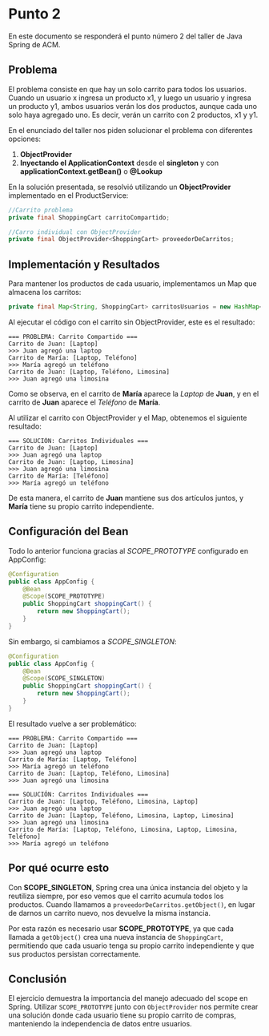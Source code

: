# Punto 2
En este documento se responderá el punto número 2 del taller de Java Spring de ACM.

## Problema
El problema consiste en que hay un solo carrito para todos los usuarios. Cuando un usuario x ingresa un producto x1, y luego un usuario y ingresa un producto y1, ambos usuarios verán los dos productos, aunque cada uno solo haya agregado uno. Es decir, verán un carrito con 2 productos, x1 y y1.

En el enunciado del taller nos piden solucionar el problema con diferentes opciones:
1. **ObjectProvider**
2. **Inyectando el ApplicationContext** desde el **singleton** y con **applicationContext.getBean()** o **@Lookup**

En la solución presentada, se resolvió utilizando un **ObjectProvider** implementado en el ProductService:

```java
//Carrito problema
private final ShoppingCart carritoCompartido;    

//Carro individual con ObjectProvider
private final ObjectProvider<ShoppingCart> proveedorDeCarritos;
```

## Implementación y Resultados
Para mantener los productos de cada usuario, implementamos un Map que almacena los carritos:

```java
private final Map<String, ShoppingCart> carritosUsuarios = new HashMap<>();
```

Al ejecutar el código con el carrito sin ObjectProvider, este es el resultado:

```shell
=== PROBLEMA: Carrito Compartido ===
Carrito de Juan: [Laptop]
>>> Juan agregó una laptop
Carrito de María: [Laptop, Teléfono]
>>> María agregó un teléfono
Carrito de Juan: [Laptop, Teléfono, Limosina]
>>> Juan agregó una limosina
```

Como se observa, en el carrito de __María__ aparece la _Laptop_ de __Juan__, y en el carrito de __Juan__ aparece el _Teléfono_ de __María__.

Al utilizar el carrito con ObjectProvider y el Map, obtenemos el siguiente resultado:

```shell
=== SOLUCIÓN: Carritos Individuales ===
Carrito de Juan: [Laptop]
>>> Juan agregó una laptop
Carrito de Juan: [Laptop, Limosina]
>>> Juan agregó una limosina
Carrito de María: [Teléfono]
>>> María agregó un teléfono
```

De esta manera, el carrito de __Juan__ mantiene sus dos artículos juntos, y __María__ tiene su propio carrito independiente.

## Configuración del Bean
Todo lo anterior funciona gracias al _SCOPE_PROTOTYPE_ configurado en AppConfig:

```java
@Configuration
public class AppConfig {
    @Bean
    @Scope(SCOPE_PROTOTYPE)
    public ShoppingCart shoppingCart() {
        return new ShoppingCart();
    }
}
```

Sin embargo, si cambiamos a _SCOPE_SINGLETON_:

```java
@Configuration
public class AppConfig {
    @Bean
    @Scope(SCOPE_SINGLETON)
    public ShoppingCart shoppingCart() {
        return new ShoppingCart();
    }
}
```

El resultado vuelve a ser problemático:

```shell
=== PROBLEMA: Carrito Compartido ===
Carrito de Juan: [Laptop]
>>> Juan agregó una laptop
Carrito de María: [Laptop, Teléfono]
>>> María agregó un teléfono
Carrito de Juan: [Laptop, Teléfono, Limosina]
>>> Juan agregó una limosina

=== SOLUCIÓN: Carritos Individuales ===
Carrito de Juan: [Laptop, Teléfono, Limosina, Laptop]
>>> Juan agregó una laptop
Carrito de Juan: [Laptop, Teléfono, Limosina, Laptop, Limosina]
>>> Juan agregó una limosina
Carrito de María: [Laptop, Teléfono, Limosina, Laptop, Limosina, Teléfono]
>>> María agregó un teléfono
```

## Por qué ocurre esto
Con __SCOPE_SINGLETON__, Spring crea una única instancia del objeto y la reutiliza siempre, por eso vemos que el carrito acumula todos los productos. Cuando llamamos a `proveedorDeCarritos.getObject()`, en lugar de darnos un carrito nuevo, nos devuelve la misma instancia.

Por esta razón es necesario usar __SCOPE_PROTOTYPE__, ya que cada llamada a `getObject()` crea una nueva instancia de `ShoppingCart`, permitiendo que cada usuario tenga su propio carrito independiente y que sus productos persistan correctamente.
## Conclusión
El ejercicio demuestra la importancia del manejo adecuado del scope en Spring. Utilizar `SCOPE_PROTOTYPE` junto con `ObjectProvider` nos permite crear una solución donde cada usuario tiene su propio carrito de compras, manteniendo la independencia de datos entre usuarios.
